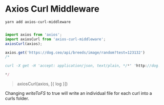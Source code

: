 # Axios Curl Middleware

```yarn add axios-curl-middleware```

```js 

import axios from 'axios';
import axiosCurl from 'axios-curl-middleware';
axiosCurl(axios);

axios.get('https://dog.ceo/api/breeds/image/random?test=123132')
/*

curl -X get -H 'accept: application/json, text/plain, */*' 'http://dog.ceo:80/api/breeds/image/random?test=123132'

*/

```


> axiosCurl(axios, [{ log }])

Changing *writeToFS* to true will write an individual file for each curl into a curls folder.
